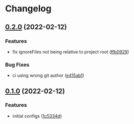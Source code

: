 # Changelog

## [0.2.0](https://github.com/V-ed/stylelint-config/compare/stylelint-config-v0.1.0...stylelint-config-v0.2.0) (2022-02-12)


### Features

* fix ignoreFiles not being relative to project root ([ffb0929](https://github.com/V-ed/stylelint-config/commit/ffb0929ea0d9b2cd680dc6092e0d20b1339923ca))


### Bug Fixes

* ci using wrong git author ([e415ab1](https://github.com/V-ed/stylelint-config/commit/e415ab1aa94592170430a7a8590a471369a31cd6))

## [0.1.0](https://github.com/V-ed/stylelint-config/compare/stylelint-config-v0.0.1...stylelint-config-v0.1.0) (2022-02-12)


### Features

* initial configs ([1c5334d](https://github.com/V-ed/stylelint-config/commit/1c5334d4d097f8b83274248d34c02ca104efd57e))
